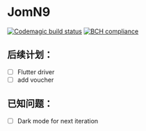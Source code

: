 # JomN9

[![Codemagic build status](https://api.codemagic.io/apps/5e1eaa230dabbd0011196b9f/5e1eaa230dabbd0011196b9e/status_badge.svg)](https://codemagic.io/apps/5e1eaa230dabbd0011196b9f/5e1eaa230dabbd0011196b9e/latest_build)
[![BCH compliance](https://bettercodehub.com/edge/badge/liongkj/jom_malaysia_flutter?branch=master&token=5cae08edfe147002a6d12ef54368d0a4d2a0cda4)](https://bettercodehub.com/)

## 后续计划：

- [ ] Flutter driver
- [ ] add voucher

## 已知问题：

- [ ] Dark mode for next iteration
